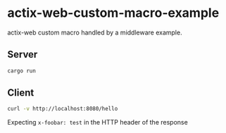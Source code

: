 # actix-web-custom-macro-example

actix-web custom macro handled by a middleware example.

## Server
```bash
cargo run
```

## Client
```bash
curl -v http://localhost:8080/hello
```
Expecting `x-foobar: test` in the HTTP header of the response